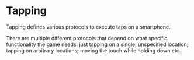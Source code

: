 # Tapping

Tapping defines various protocols to execute taps on a smartphone.

There are multiple different protocols that depend on what specific functionality the game needs: just tapping on a single, unspecified location; tapping on arbitrary locations; moving the touch while holding down etc.